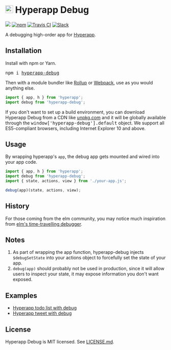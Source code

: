 # <img height=24 src=https://cdn.rawgit.com/JorgeBucaran/f53d2c00bafcf36e84ffd862f0dc2950/raw/882f20c970ff7d61aa04d44b92fc3530fa758bc0/Hyperapp.svg> Hyperapp Debug

![](https://img.shields.io/npm/l/hyperapp-debug.svg)
[![npm](https://img.shields.io/npm/v/hyperapp-debug.svg)](https://www.npmjs.com/package/hyperapp-debug)
[![Travis CI](https://img.shields.io/travis/mrozbarry/hyperapp-debug.svg)](https://travis-ci.org/mrozbarry/hyperapp-debug)
[![Slack](https://hyperappjs.herokuapp.com/badge.svg)](https://hyperappjs.herokuapp.com "Join us")

A debugging high-order app for [Hyperapp](https://github.com/JorgeBucaran/hyperapp).

## Installation

Install with npm or Yarn.

<pre>
npm i <a href=https://www.npmjs.com/package/hyperapp-debug>hyperapp-debug</a>
</pre>

Then with a module bundler like [Rollup](https://rollupjs.org) or [Webpack](https://webpack.js.org), use as you would anything else.

```js
import { app, h } from 'hyperapp';
import debug from 'hyperapp-debug';
```

If you don't want to set up a build environment, you can download Hyperapp Debug from a CDN like [unpkg.com](https://unpkg.com/hyperapp-debug) and it will be globally available through the <samp>window['hyperapp-debug'].default</samp> object. We support all ES5-compliant browsers, including Internet Explorer 10 and above.

## Usage

By wrapping hyperapp's `app`, the debug app gets mounted and wired into your app code.

```js
import { app, h } from 'hyperapp';
import debug from 'hyperapp-debug';
import { state, actions, view } from './your-app.js';

debug(app)(state, actions, view);
```

## History

For those coming from the elm community, you may notice much inspiration from [elm's time-travelling debugger](http://debug.elm-lang.org/edit/Thwomp.elm).

## Notes

 1. As part of wrapping the app function, hyperapp-debug injects `$debugSetState` into your actions object to forcefully set the state of your app.
 2. `debug(app)` should probably not be used in production, since it will allow users to inspect your state, it may expose information you don't want exposed.

## Examples

 - [Hyperapp todo list with debug](https://codepen.io/mrozbarry/pen/JpMPrK)
 - [Hyperapp tweet with debug](https://codepen.io/mrozbarry/pen/zRjvOV)

## License

Hyperapp Debug is MIT licensed. See [LICENSE.md](./LICENSE.md).
